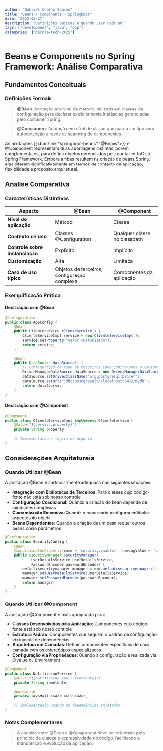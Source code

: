 ```yaml
---
author: "Gabriel Coelho Soares"
title: "Beans x Components - Springboot"
date: "2025-03-17"
description: "Definições básicas e quando usar cada um"
tags: ["development", "java", "oop"]
categories: ["decola-tech-2025"]
---
```


# Beans e Components no Spring Framework: Análise Comparativa

## Fundamentos Conceituais

### Definições Formais

> **@Bean**: Anotação em nível de método, utilizada em classes de configuração para declarar explicitamente instâncias gerenciadas pelo container Spring.

> **@Component**: Anotação em nível de classe que marca um tipo para autodetecção através de scanning de componentes.

As anotações {{<backlink "springboot-beans" "@Beans">}} e @Component representam duas abordagens distintas, porém complementares, para definir objetos gerenciados pelo container IoC do Spring Framework. Embora ambas resultem na criação de beans Spring, elas diferem significativamente em termos de contexto de aplicação, flexibilidade e propósito arquitetural.

## Análise Comparativa

### Características Distintivas

| Aspecto | @Bean | @Component |
|---------|-------|------------|
| **Nível de aplicação** | Método | Classe |
| **Contexto de uso** | Classes @Configuration | Qualquer classe no classpath |
| **Controle sobre instanciação** | Explícito | Implícito |
| **Customização** | Alta | Limitada |
| **Caso de uso típico** | Objetos de terceiros, configuração complexa | Componentes da aplicação |

### Exemplificação Prática

#### Declaração com @Bean
```java
@Configuration
public class AppConfig {
    @Bean
    public ClienteService clienteService() {
        ClienteServiceImpl service = new ClienteServiceImpl();
        service.setProperty("valor customizado");
        return service;
    }
    
    @Bean
    public DataSource dataSource() {
        // Configuração de bean de terceiros (não controlamos o código fonte)
        DriverManagerDataSource dataSource = new DriverManagerDataSource();
        dataSource.setDriverClassName("org.postgresql.Driver");
        dataSource.setUrl("jdbc:postgresql://localhost:5432/mydb");
        return dataSource;
    }
}
```

#### Declaração com @Component
```java
@Component
public class ClienteServiceImpl implements ClienteService {
    @Value("${service.property}")
    private String property;
    
    // Implementação e lógica de negócio
}
```
## Considerações Arquiteturais

### Quando Utilizar @Bean

A anotação @Bean é particularmente adequada nas seguintes situações:

- **Integração com Bibliotecas de Terceiros**: Para classes cujo código-fonte não está sob nosso controle
- **Configuração Condicional**: Quando a criação do bean depende de condições complexas
- **Customização Extensiva**: Quando é necessário configurar múltiplos aspectos do objeto
- **Beans Dependentes**: Quando a criação de um bean requer outros beans como parâmetros

```java
@Configuration
public class SecurityConfig {
    @Bean
    @ConditionalOnProperty(name = "security.enabled", havingValue = "true")
    public SecurityManager securityManager(
            UserDetailsService userDetailsService,
            PasswordEncoder passwordEncoder) {
        DefaultSecurityManager manager = new DefaultSecurityManager();
        manager.setUserDetailsService(userDetailsService);
        manager.setPasswordEncoder(passwordEncoder);
        return manager;
    }
}
```

### Quando Utilizar @Component

A anotação @Component é mais apropriada para:

- **Classes Desenvolvidas pela Aplicação**: Componentes cujo código-fonte está sob nosso controle
- **Estrutura Padrão**: Componentes que seguem o padrão de configuração via injeção de dependências
- **Arquitetura em Camadas**: Definir componentes específicos de cada camada com os estereótipos especializados
- **Configuração via Propriedades**: Quando a configuração é realizada via @Value ou Environment

```java
@Component
public class NotificacaoService {
    @Value("${notificacao.email.remetente}")
    private String remetente;
    
    @Autowired
    private JavaMailSender mailSender;
    
    // Implementação usando as dependências injetadas
}
```

### Notas Complementares
> A escolha entre @Bean e @Component deve ser orientada pelo princípio da clareza e expressividade do código, facilitando a manutenção e evolução da aplicação.
